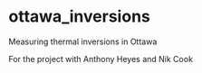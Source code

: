 # ottawa_inversions
Measuring thermal inversions in Ottawa

For the project with Anthony Heyes and Nik Cook